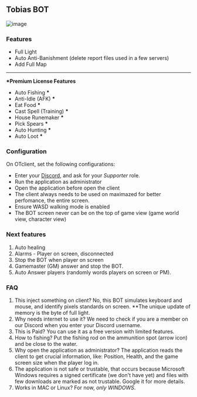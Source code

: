 ## Tobias BOT

![image](https://github.com/user-attachments/assets/220b1325-0426-4fed-b142-cfa5c1c1d0a2)

### Features

- Full Light
- Auto Anti-Banishment (delete report files used in a few servers)
- Add Full Map

---

**\*Premium License Features**

- Auto Fishing **\***
- Anti-Idle (AFK) **\***
- Eat Food **\***
- Cast Spell (Training) **\***
- House Runemaker **\***
- Pick Spears **\***
- Auto Hunting **\***
- Auto Loot **\***

### Configuration

On OTclient, set the following configurations:

- Enter your [Discord](https://discord.gg/eXWmBG9G), and ask for your _Supporter_ role.
- Run the application as administrator
- Open the application before open the client
- The client always needs to be used on maximazed for better perfomance, the entire screen.
- Ensure WASD walking mode is enabled
- The BOT screen never can be on the top of game view (game world view, character view)

### Next features

1. Auto healing
2. Alarms - Player on screen, disconnected
3. Stop the BOT when player on screen
4. Gamemaster (GM) answer and stop the BOT.
5. Auto Answer players (randomly words players on screen or PM).

### FAQ

1. This inject something on client? No, this BOT simulates keyboard and mouse, and identify pixels standards on screen. \*\*The unique update of memory is the byte of full light.
2. Why needs internet to use it? We need to check if you are a member on our Discord when you enter your Discord username.
3. This is Paid? You can use it as a free version with limited features.
4. How to fishing? Put the fishing rod on the ammunition spot (arrow icon) and be close to the water.
5. Why open the application as administrator? The application reads the client to get crucial information, like: Position, Health, and the game screen size when the player log in.
6. The application is not safe or trustable, that occurs because Microsoft Windows requires a signed certificate (we don't have yet) and files with few downloads are marked as not trustable. Google it for more details.
7. Works in MAC or Linux? For now, _only WINDOWS_.
